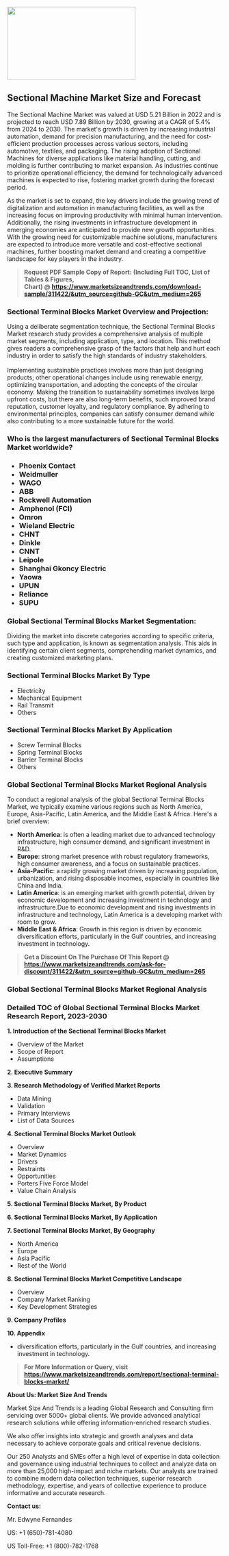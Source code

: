 <p><img class="alignnone size-medium wp-image-20088" src="https://ffe5etoiles.com/wp-content/uploads/2024/12/MST1-300x171.png" alt="" width="300" height="171" /></p><h2>Sectional Machine Market Size and Forecast</h2><p>The Sectional Machine Market was valued at USD 5.21 Billion in 2022 and is projected to reach USD 7.89 Billion by 2030, growing at a CAGR of 5.4% from 2024 to 2030. The market's growth is driven by increasing industrial automation, demand for precision manufacturing, and the need for cost-efficient production processes across various sectors, including automotive, textiles, and packaging. The rising adoption of Sectional Machines for diverse applications like material handling, cutting, and molding is further contributing to market expansion. As industries continue to prioritize operational efficiency, the demand for technologically advanced machines is expected to rise, fostering market growth during the forecast period.</p><p>As the market is set to expand, the key drivers include the growing trend of digitalization and automation in manufacturing facilities, as well as the increasing focus on improving productivity with minimal human intervention. Additionally, the rising investments in infrastructure development in emerging economies are anticipated to provide new growth opportunities. With the growing need for customizable machine solutions, manufacturers are expected to introduce more versatile and cost-effective sectional machines, further boosting market demand and creating a competitive landscape for key players in the industry.</p></p><blockquote id="" class=""><strong>Request PDF Sample Copy of Report: (Including Full TOC, List of Tables &amp; Figures, Chart)&nbsp;@&nbsp;<strong><a href="https://www.marketsizeandtrends.com/download-sample/311422/&utm_source=github-GC&utm_medium=265" target="_blank">https://www.marketsizeandtrends.com/download-sample/311422/&utm_source=github-GC&utm_medium=265</a></strong></strong></blockquote><h3 id="" class="">Sectional Terminal Blocks Market&nbsp;Overview and Projection:</h3><p id="" class="">Using a deliberate segmentation technique, the Sectional Terminal Blocks Market research study provides a comprehensive analysis of multiple market segments, including application, type, and location. This method gives readers a comprehensive grasp of the factors that help and hurt each industry in order to satisfy the high standards of industry stakeholders. <br /> <br />Implementing sustainable practices involves more than just designing products; other operational changes include using renewable energy, optimizing transportation, and adopting the concepts of the circular economy. Making the transition to sustainability sometimes involves large upfront costs, but there are also long-term benefits, such improved brand reputation, customer loyalty, and regulatory compliance. By adhering to environmental principles, companies can satisfy consumer demand while also contributing to a more sustainable future for the world.</p><h3 id="" class="">Who is the largest manufacturers of&nbsp;Sectional Terminal Blocks Market worldwide?</h3><h3 class=""><p><ul><li>Phoenix Contact </li><li> Weidmuller </li><li> WAGO </li><li> ABB </li><li> Rockwell Automation </li><li> Amphenol (FCI) </li><li> Omron </li><li> Wieland Electric </li><li> CHNT </li><li> Dinkle </li><li> CNNT </li><li> Leipole </li><li> Shanghai Gkoncy Electric </li><li> Yaowa </li><li> UPUN </li><li> Reliance </li><li> SUPU</li></ul></p></h3><h3 id="" class="">Global&nbsp;Sectional Terminal Blocks Market Segmentation:</h3><p id="" class="">Dividing the market into discrete categories according to specific criteria, such type and application, is known as segmentation analysis. This aids in identifying certain client segments, comprehending market dynamics, and creating customized marketing plans.</p><h3 id="" class="">Sectional Terminal Blocks Market&nbsp;By Type</h3><p><p><ul><li>Electricity</li><li> Mechanical Equipment</li><li> Rail Transmit</li><li> Others</p></li></ul></p></p><h3 id="" class="">Sectional Terminal Blocks Market&nbsp;By Application</h3><p class=""><p><ul><li>Screw Terminal Blocks</li><li> Spring Terminal Blocks</li><li> Barrier Terminal Blocks</li><li> Others</li></ul></p></p><h3 id="" class="">Global Sectional Terminal Blocks Market Regional Analysis</h3><p id="" class="">To conduct a regional analysis of the global Sectional Terminal Blocks Market, we typically examine various regions such as North America, Europe, Asia-Pacific, Latin America, and the Middle East &amp; Africa. Here's a brief overview:</p><ul><li><strong>North America</strong>: is often a leading market due to advanced technology infrastructure, high consumer demand, and significant investment in R&amp;D.</li><li><strong>Europe</strong>: strong market presence with robust regulatory frameworks, high consumer awareness, and a focus on sustainable practices.</li><li><strong>Asia-Pacific</strong>: a rapidly growing market driven by increasing population, urbanization, and rising disposable incomes, especially in countries like China and India.</li><li><strong>Latin America</strong>: is an emerging market with growth potential, driven by economic development and increasing investment in technology and infrastructure.Due to economic development and rising investments in infrastructure and technology, Latin America is a developing market with room to grow.</li><li><strong>Middle East &amp; Africa</strong>: Growth in this region is driven by economic diversification efforts, particularly in the Gulf countries, and increasing investment in technology.</li></ul><blockquote id="" class=""><strong>Get a Discount On The Purchase Of This Report @ <strong><a href="https://www.marketsizeandtrends.com/ask-for-discount/311422/&utm_source=github-GC&utm_medium=265" target="_blank">https://www.marketsizeandtrends.com/ask-for-discount/311422/&utm_source=github-GC&utm_medium=265</a></strong></strong></blockquote><h3 id="" class="">Global Sectional Terminal Blocks Market Regional Analysis</h3><h3 id="" class="">Detailed TOC of Global Sectional Terminal Blocks Market Research Report, 2023-2030</h3><p id="" class=""><strong>1. Introduction of the Sectional Terminal Blocks Market</strong></p><ul><li>Overview of the Market</li><li>Scope of Report</li><li>Assumptions</li></ul><p id="" class=""><strong>2. Executive Summary</strong></p><p id="" class=""><strong>3. Research Methodology of Verified Market Reports</strong></p><ul><li>Data Mining</li><li>Validation</li><li>Primary Interviews</li><li>List of Data Sources</li></ul><p id="" class=""><strong>4. Sectional Terminal Blocks Market Outlook</strong></p><ul><li>Overview</li><li>Market Dynamics</li><li>Drivers</li><li>Restraints</li><li>Opportunities</li><li>Porters Five Force Model</li><li>Value Chain Analysis</li></ul><p id="" class=""><strong>5. Sectional Terminal Blocks Market, By Product</strong></p><p id="" class=""><strong>6. Sectional Terminal Blocks Market, By Application</strong></p><p id="" class=""><strong>7. Sectional Terminal Blocks Market, By Geography</strong></p><ul><li>North America</li><li>Europe</li><li>Asia Pacific</li><li>Rest of the World</li></ul><p id="" class=""><strong>8. Sectional Terminal Blocks Market Competitive Landscape</strong></p><ul><li>Overview</li><li>Company Market Ranking</li><li>Key Development Strategies</li></ul><p id="" class=""><strong>9. Company Profiles</strong></p><p id="" class=""><strong>10. Appendix</strong></p><ul><li>diversification efforts, particularly in the Gulf countries, and increasing investment in technology.</li></ul><blockquote id="" class=""><strong>For More Information or Query, visit <strong><strong><a href="https://www.marketsizeandtrends.com/report/sectional-terminal-blocks-market/" target="_blank">https://www.marketsizeandtrends.com/report/sectional-terminal-blocks-market/</a></strong></strong></strong></blockquote><p id="" class=""><strong>About Us: Market Size And Trends</strong></p><p id="" class="">Market Size And Trends is a leading Global Research and Consulting firm servicing over 5000+ global clients. We provide advanced analytical research solutions while offering information-enriched research studies.</p><p id="" class="">We also offer insights into strategic and growth analyses and data necessary to achieve corporate goals and critical revenue decisions.</p><p id="" class="">Our 250 Analysts and SMEs offer a high level of expertise in data collection and governance using industrial techniques to collect and analyze data on more than 25,000 high-impact and niche markets. Our analysts are trained to combine modern data collection techniques, superior research methodology, expertise, and years of collective experience to produce informative and accurate research.</p><p id="" class=""><strong>Contact us:</strong></p><p id="" class="">Mr. Edwyne Fernandes</p><p id="" class="">US: +1 (650)-781-4080</p><p id="" class="">US Toll-Free: +1 (800)-782-1768</p>
